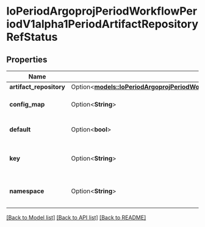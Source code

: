 # IoPeriodArgoprojPeriodWorkflowPeriodV1alpha1PeriodArtifactRepositoryRefStatus

## Properties

Name | Type | Description | Notes
------------ | ------------- | ------------- | -------------
**artifact_repository** | Option<[**models::IoPeriodArgoprojPeriodWorkflowPeriodV1alpha1PeriodArtifactRepository**](io.argoproj.workflow.v1alpha1.ArtifactRepository.md)> |  | [optional]
**config_map** | Option<**String**> | The name of the config map. Defaults to \"artifact-repositories\". | [optional]
**default** | Option<**bool**> | If this ref represents the default artifact repository, rather than a config map. | [optional]
**key** | Option<**String**> | The config map key. Defaults to the value of the \"workflows.argoproj.io/default-artifact-repository\" annotation. | [optional]
**namespace** | Option<**String**> | The namespace of the config map. Defaults to the workflow's namespace, or the controller's namespace (if found). | [optional]

[[Back to Model list]](../README.md#documentation-for-models) [[Back to API list]](../README.md#documentation-for-api-endpoints) [[Back to README]](../README.md)


